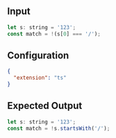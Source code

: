 
## Input
```javascript input
let s: string = '123';
const match = !(s[0] === '/');
```

## Configuration
```json configuration
{
  "extension": "ts"
}
```

## Expected Output
```javascript expected output
let s: string = '123';
const match = !s.startsWith('/');
```
